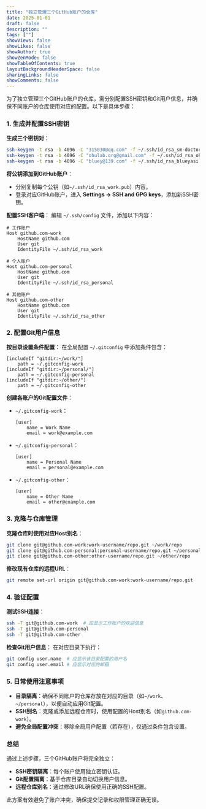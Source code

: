 ```yaml
---
title: "独立管理三个GitHub账户的仓库"
date: 2025-01-01
draft: false
description: ""
tags: [""]
showViews: false
showLikes: false
showAuthor: true
showZenMode: false
showTableOfContents: true
layoutBackgroundHeaderSpace: false
sharingLinks: false
showComments: false
---
```


为了独立管理三个GitHub账户的仓库，需分别配置SSH密钥和Git用户信息，并确保不同账户的仓库使用对应的配置。以下是具体步骤：

### 1. 生成并配置SSH密钥
**生成三个密钥对**：
```bash
ssh-keygen -t rsa -b 4096 -C "315030@qq.com" -f ~/.ssh/id_rsa_sm-doctor
ssh-keygen -t rsa -b 4096 -C "ohulab.org@gmail.com" -f ~/.ssh/id_rsa_ohulab-org
ssh-keygen -t rsa -b 4096 -C "bluey@139.com" -f ~/.ssh/id_rsa_blueyasi
```

**将公钥添加到GitHub账户**：
- 分别复制每个公钥（如`~/.ssh/id_rsa_work.pub`）内容。
- 登录对应GitHub账户，进入 **Settings → SSH and GPG keys**，添加新SSH密钥。

**配置SSH客户端**：
编辑 `~/.ssh/config` 文件，添加以下内容：
```config
# 工作账户
Host github.com-work
    HostName github.com
    User git
    IdentityFile ~/.ssh/id_rsa_work

# 个人账户
Host github.com-personal
    HostName github.com
    User git
    IdentityFile ~/.ssh/id_rsa_personal

# 其他账户
Host github.com-other
    HostName github.com
    User git
    IdentityFile ~/.ssh/id_rsa_other
```

### 2. 配置Git用户信息
**按目录设置条件配置**：
在全局配置 `~/.gitconfig` 中添加条件包含：
```config
[includeIf "gitdir:~/work/"]
    path = ~/.gitconfig-work
[includeIf "gitdir:~/personal/"]
    path = ~/.gitconfig-personal
[includeIf "gitdir:~/other/"]
    path = ~/.gitconfig-other
```

**创建各账户的Git配置文件**：
- `~/.gitconfig-work`：
  ```config
  [user]
      name = Work Name
      email = work@example.com
  ```
- `~/.gitconfig-personal`：
  ```config
  [user]
      name = Personal Name
      email = personal@example.com
  ```
- `~/.gitconfig-other`：
  ```config
  [user]
      name = Other Name
      email = other@example.com
  ```

### 3. 克隆与仓库管理
**克隆仓库时使用对应Host别名**：
```bash
git clone git@github.com-work:work-username/repo.git ~/work/repo
git clone git@github.com-personal:personal-username/repo.git ~/personal/repo
git clone git@github.com-other:other-username/repo.git ~/other/repo
```

**修改现有仓库的远程URL**：
```bash
git remote set-url origin git@github.com-work:work-username/repo.git
```

### 4. 验证配置
**测试SSH连接**：
```bash
ssh -T git@github.com-work  # 应显示工作账户的欢迎信息
ssh -T git@github.com-personal
ssh -T git@github.com-other
```

**检查Git用户信息**：
在对应目录下执行：
```bash
git config user.name  # 应显示该目录配置的用户名
git config user.email # 应显示对应的邮箱
```

### 5. 日常使用注意事项
- **目录隔离**：确保不同账户的仓库存放在对应的目录（如`~/work`、`~/personal`），以便自动应用Git配置。
- **SSH别名**：克隆或添加远程仓库时，使用配置的Host别名（如`github.com-work`）。
- **避免全局配置冲突**：移除全局用户配置（若存在），仅通过条件包含设置。

### 总结
通过上述步骤，三个GitHub账户将完全独立：
- **SSH密钥隔离**：每个账户使用独立密钥认证。
- **Git配置隔离**：基于仓库目录自动切换用户信息。
- **远程仓库别名**：通过修改URL确保使用正确的SSH配置。

此方案有效避免了账户冲突，确保提交记录和权限管理正确无误。